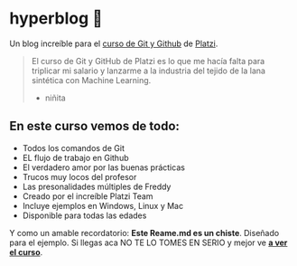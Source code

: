 # hyperblog 💚
Un blog increíble para el [curso de Git y Github](https://platzi.com/cursos/git-github/ "curso de Git y Github") de [Platzi](http://platzi.com "Platzi").
>El curso de Git y GitHub de Platzi es lo que me hacía falta para triplicar mi salario y lanzarme a la industria del tejido de la lana sintética con Machine Learning.
> - niñita

## En este curso vemos de todo:
* Todos los comandos de Git 
* EL flujo de trabajo en Github
* El verdadero amor por las buenas prácticas
* Trucos muy locos del profesor
* Las presonalidades múltiples de Freddy
* Creado por el increíble Platzi Team
* Incluye ejemplos en Windows, Linux y Mac
* Disponible para todas las edades

Y como un amable recordatorio: **Este Reame.md es un chiste**. Diseñado para el ejemplo. Si llegas aca NO TE LO TOMES EN SERIO y mejor ve [**a ver el curso**](https://platzi.com/cursos/git-github/ "a ver el curso").